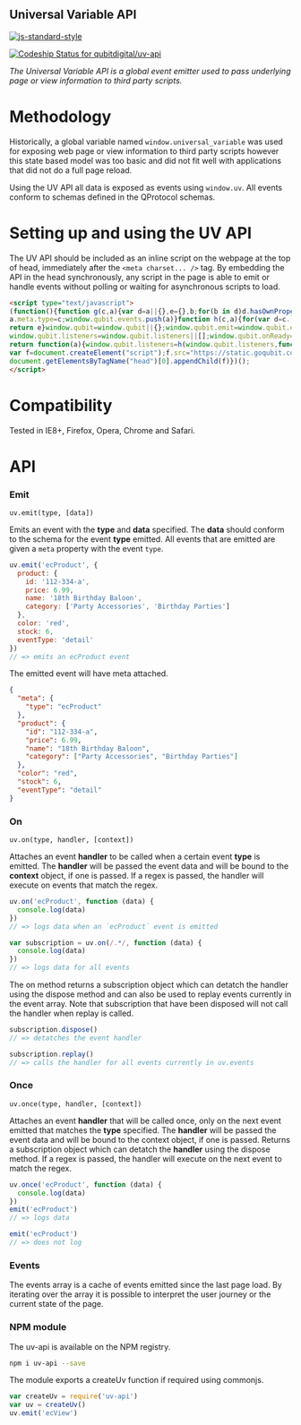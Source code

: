 <!--
  This file was generated by 'make-readme.js', edit README.tmpl.md and run 'make build' instead
-->
Universal Variable API
----------------------

[![js-standard-style](https://cdn.rawgit.com/feross/standard/master/badge.svg)](https://github.com/feross/standard)

[ ![Codeship Status for qubitdigital/uv-api](https://codeship.com/projects/f8884a40-8ad8-0132-dedc-76c1126cf0b3/status?branch=master)](https://codeship.com/projects/60163)


_The Universal Variable API is a global event emitter used to pass underlying page or view information to third party scripts._

Methodology
===========

Historically, a global variable named `window.universal_variable` was used for exposing web page or view information to third party scripts however this state based model was too basic and did not fit well with applications that did not do a full page reload.

Using the UV API all data is exposed as events using `window.uv`. All events conform to schemas defined in the QProtocol schemas.

Setting up and using the UV API
===============================

The UV API should be included as an inline script on the webpage at the top of head, immediately after the `<meta charset... />` tag. By embedding the API in the head synchronously, any script in the page is able to emit or handle events without polling or waiting for asynchronous scripts to load.

```html
<script type="text/javascript">
(function(){function g(c,a){var d=a||{},e={},b;for(b in d)d.hasOwnProperty(b)&&(e[b]=d[b]);a=e;a.meta=a.meta||{};
a.meta.type=c;window.qubit.events.push(a)}function h(c,a){for(var d=c.length,e=[],b=0;b<d;b++)a(c[b])&&e.push(c[b]);
return e}window.qubit=window.qubit||{};window.qubit.emit=window.qubit.emit||g;window.qubit.events=window.qubit.events||[];
window.qubit.listeners=window.qubit.listeners||[];window.qubit.onReady=function(c){window.qubit.listeners.push(c);
return function(a){window.qubit.listeners=h(window.qubit.listeners,function(a){return a!==c})}};
var f=document.createElement("script");f.src="https://static.goqubit.com/smartserve-2499.js";
document.getElementsByTagName("head")[0].appendChild(f)})();
</script>
```

Compatibility
=============

Tested in IE8+, Firefox, Opera, Chrome and Safari.

API
===

### Emit

`uv.emit(type, [data])`

Emits an event with the __type__ and __data__ specified. The __data__ should conform to the schema for the event __type__ emitted. All events that are emitted are given a `meta` property with the event `type`.

```js
uv.emit('ecProduct', {
  product: {
    id: '112-334-a',
    price: 6.99,
    name: '18th Birthday Baloon',
    category: ['Party Accessories', 'Birthday Parties']
  },
  color: 'red',
  stock: 6,
  eventType: 'detail'
})
// => emits an ecProduct event
```

The emitted event will have meta attached.

```json
{
  "meta": {
    "type": "ecProduct"
  },
  "product": {
    "id": "112-334-a",
    "price": 6.99,
    "name": "18th Birthday Baloon",
    "category": ["Party Accessories", "Birthday Parties"]
  },
  "color": "red",
  "stock": 6,
  "eventType": "detail"
}
```


### On

`uv.on(type, handler, [context])`

Attaches an event __handler__ to be called when a certain event __type__ is emitted. The __handler__ will be passed the event data and will be bound to the __context__ object, if one is passed. If a regex is passed, the handler will execute on events that match the regex.

```js
uv.on('ecProduct', function (data) {
  console.log(data)
})
// => logs data when an `ecProduct` event is emitted

var subscription = uv.on(/.*/, function (data) {
  console.log(data)
})
// => logs data for all events
```

The on method returns a subscription object which can detatch the handler using the dispose method and can also be used to replay events currently in the event array. Note that subscription that have been disposed will not call the handler when replay is called.

```js
subscription.dispose()
// => detatches the event handler

subscription.replay()
// => calls the handler for all events currently in uv.events
```


### Once

`uv.once(type, handler, [context])`

Attaches an event __handler__ that will be called once, only on the next event emitted that matches the __type__ specified. The __handler__ will be passed the event data and will be bound to the context object, if one is passed. Returns a subscription object which can detatch the __handler__ using the dispose method. If a regex is passed, the handler will execute on the next event to match the regex.


```js
uv.once('ecProduct', function (data) {
  console.log(data)
})
emit('ecProduct')
// => logs data

emit('ecProduct')
// => does not log
```

### Events

The events array is a cache of events emitted since the last page load. By iterating over the array it is possible to interpret the user journey or the current state of the page.

### NPM module

The uv-api is available on the NPM registry.

```bash
npm i uv-api --save
```

The module exports a createUv function if required using commonjs.

```js
var createUv = require('uv-api')
var uv = createUv()
uv.emit('ecView')
```
